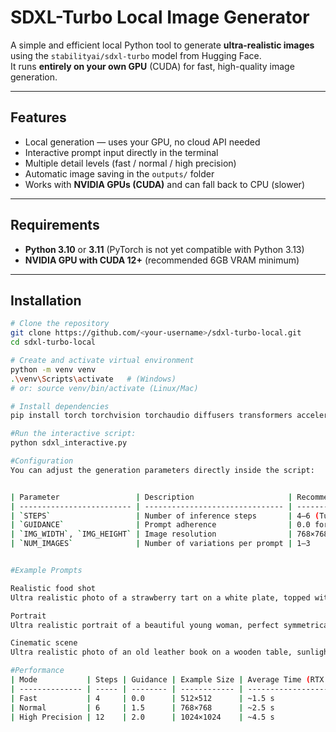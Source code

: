 # SDXL-Turbo Local Image Generator

A simple and efficient local Python tool to generate **ultra-realistic images** using the `stabilityai/sdxl-turbo` model from Hugging Face.  
It runs **entirely on your own GPU** (CUDA) for fast, high-quality image generation.

---

## Features
- Local generation — uses your GPU, no cloud API needed  
- Interactive prompt input directly in the terminal  
- Multiple detail levels (fast / normal / high precision)  
- Automatic image saving in the `outputs/` folder  
- Works with **NVIDIA GPUs (CUDA)** and can fall back to CPU (slower)  

---

## Requirements

- **Python 3.10** or **3.11** (PyTorch is not yet compatible with Python 3.13)
- **NVIDIA GPU with CUDA 12+** (recommended 6GB VRAM minimum)

---

## Installation

```bash
# Clone the repository
git clone https://github.com/<your-username>/sdxl-turbo-local.git
cd sdxl-turbo-local

# Create and activate virtual environment
python -m venv venv
.\venv\Scripts\activate   # (Windows)
# or: source venv/bin/activate (Linux/Mac)

# Install dependencies
pip install torch torchvision torchaudio diffusers transformers accelerate safetensors pillow --index-url https://download.pytorch.org/whl/cu121

#Run the interactive script:
python sdxl_interactive.py

#Configuration
You can adjust the generation parameters directly inside the script:


| Parameter                 | Description                     | Recommended                              |
| ------------------------- | ------------------------------- | ---------------------------------------- |
| `STEPS`                   | Number of inference steps       | 4–6 (Turbo), up to 12 for more detail    |
| `GUIDANCE`                | Prompt adherence                | 0.0 for Turbo, 1.5–2.0 for high fidelity |
| `IMG_WIDTH`, `IMG_HEIGHT` | Image resolution                | 768×768 or 1024×1024                     |
| `NUM_IMAGES`              | Number of variations per prompt | 1–3                                      |


#Example Prompts

Realistic food shot
Ultra realistic photo of a strawberry tart on a white plate, topped with whipped cream, soft natural lighting, shallow depth of field, 8k detail

Portrait
Ultra realistic portrait of a beautiful young woman, perfect symmetrical face, smooth skin, cinematic lighting, sharp focus, 8k ultra detailed

Cinematic scene
Ultra realistic photo of an old leather book on a wooden table, sunlight through a window, soft shadows, detailed textures

#Performance
| Mode           | Steps | Guidance | Example Size | Average Time (RTX 4060) |
| -------------- | ----- | -------- | ------------ | ----------------------- |
| Fast           | 4     | 0.0      | 512×512      | ~1.5 s                  |
| Normal         | 6     | 1.5      | 768×768      | ~2.5 s                  |
| High Precision | 12    | 2.0      | 1024×1024    | ~4.5 s                  |
